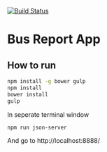 [![Build Status](https://travis-ci.org/jayrp11/bus-data.svg)](https://travis-ci.org/jayrp11/bus-data)

# Bus Report App

## How to run

```bash
npm install -g bower gulp
npm install
bower install
gulp
```

In seperate terminal window
```bash
npm run json-server
```

And go to http://localhost:8888/

